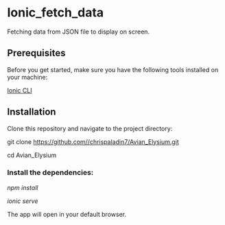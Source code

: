 # Ionic_fetch_data
Fetching data from JSON file to display on screen.


## Prerequisites
Before you get started, make sure you have the following tools installed on your machine:


[Ionic CLI](https://ionicframework.com/)

## Installation
Clone this repository and navigate to the project directory:

git clone https://github.com//chrispaladin7/Avian_Elysium.git

cd Avian_Elysium


### Install the dependencies:

*npm install*

*ionic serve*

The app will open in your default browser.


